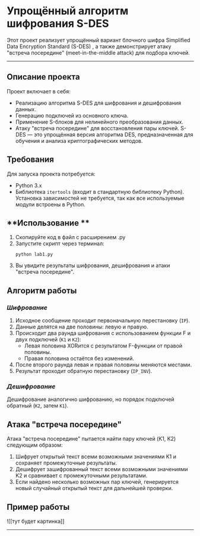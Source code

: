 # Упрощённый алгоритм шифрования S-DES 

Этот проект реализует упрощённый вариант блочного шифра Simplified Data Encryption Standard (S-DES) , а также демонстрирует атаку "встреча посередине" (meet-in-the-middle attack) для подбора ключей. 

---

## **Описание проекта** 

Проект включает в себя: 
- Реализацию алгоритма S-DES для шифрования и дешифрования данных.
- Генерацию подключей из основного ключа.
-  Применение S-блоков для нелинейного преобразования данных.
- Атаку "встреча посередине" для восстановления пары ключей.
S-DES — это упрощённая версия алгоритма DES, предназначенная для обучения и анализа криптографических методов. 

## **Требования**

Для запуска проекта потребуется: 
- Python 3.x
- Библиотека `itertools` (входит в стандартную библиотеку Python).
Установка зависимостей не требуется, так как все используемые модули встроены в Python. 

## **Использование **

1. Скопируйте код в файл с расширением .py
2. Запустите скрипт через терминал:
    ```
    python lab1.py
    ```
3. Вы увидите результаты шифрования, дешифрования и атаки "встреча посередине".

## **Алгоритм работы** 

### *Шифрование*
1. Исходное сообщение проходит первоначальную перестановку (`IP`).
2. Данные делятся на две половины: левую и правую.
3. Происходит два раунда шифрования с использованием функции F и двух подключей (`K1` и `K2`):
    - Левая половина XORится с результатом F-функции от правой половины.
    - Правая половина остаётся без изменений.    
4. После второго раунда левая и правая половины меняются местами.
5. Результат проходит обратную перестановку (`IP_INV`).
     
### *Дешифрование* 

Дешифрование аналогично шифрованию, но порядок подключей обратный (`K2`, затем `K1`). 


## **Атака "встреча посередине"** 

Атака "встреча посередине" пытается найти пару ключей (K1, K2) следующим образом: 
1. Шифрует открытый текст всеми возможными значениями K1 и сохраняет промежуточные результаты.
2. Дешифрует зашифрованный текст всеми возможными значениями K2 и сравнивает с промежуточными результатами.
3. Если найдено несколько возможных пар ключей, генерируется новый случайный открытый текст для дальнейшей проверки.
    
## Пример работы
![[тут будет картинка]]

---


